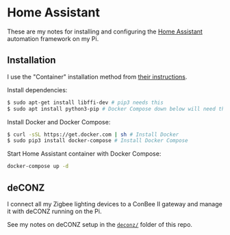 # Home Assistant

These are my notes for installing and configuring the [Home Assistant](https://www.home-assistant.io/) automation framework on my Pi.

## Installation

I use the "Container" installation method from [their instructions](https://www.home-assistant.io/installation/).

Install dependencies:

```bash
$ sudo apt-get install libffi-dev # pip3 needs this
$ sudo apt install python3-pip # Docker Compose down below will need this
```

Install Docker and Docker Compose:

```bash
$ curl -sSL https://get.docker.com | sh # Install Docker
$ sudo pip3 install docker-compose # Install Docker Compose
```

Start Home Assistant container with Docker Compose:

```bash
docker-compose up -d
```

## deCONZ

I connect all my Zigbee lighting devices to a ConBee II gateway and manage it with deCONZ running on the Pi.

See my notes on deCONZ setup in the [`deconz/`](../deconz/) folder of this repo.

